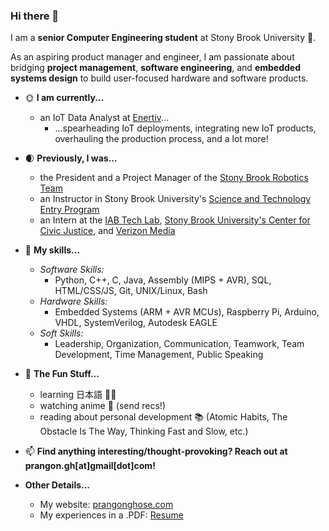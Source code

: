 ### Hi there 👋

I am a **senior Computer Engineering student** at Stony Brook University 🐺.

As an aspiring product manager and engineer, I am passionate about bridging **project management**, **software engineering**, and **embedded systems design** to build user-focused hardware and software products.

- 🌞 **I am currently...**
    - an IoT Data Analyst at [Enertiv](https://enertiv.com)...
        - ...spearheading IoT deployments, integrating new IoT products, overhauling the production process, and a lot more!

- 🌒 **Previously, I was...**
    - the President and a Project Manager of the [Stony Brook Robotics Team](https://sbroboticsteam.com/)
    - an Instructor in Stony Brook University's [Science and Technology Entry Program](https://www.stonybrook.edu/commcms/stem-smart/k-12/step)
    - an Intern at the [IAB Tech Lab](https://iabtechlab.com/), [Stony Brook University's Center for Civic Justice](https://www.stonybrook.edu/civicjustice/), and [Verizon Media](https://www.verizonmedia.com/)

- 💪 **My skills...**
    - *Software Skills:*
        - Python, C++, C, Java, Assembly (MIPS + AVR), SQL, HTML/CSS/JS, Git, UNIX/Linux, Bash
    - *Hardware Skills:*
        - Embedded Systems (ARM + AVR MCUs), Raspberry Pi, Arduino, VHDL, SystemVerilog, Autodesk EAGLE
    - *Soft Skills:*
        - Leadership, Organization, Communication, Teamwork, Team Development, Time Management, Public Speaking 
       
- 🎉 **The Fun Stuff...**
    - learning 日本語 🗾🎌
    - watching anime 🍿 (send recs!)
    - reading about personal development 📚 (Atomic Habits, The Obstacle Is The Way, Thinking Fast and Slow, etc.)

- 📫 **Find anything interesting/thought-provoking? Reach out at prangon.gh[at]gmail[dot]com!**

- **Other Details...**
    - My website: [prangonghose.com](https://prangonghose.com)
    - My experiences in a .PDF: [Resume](https://prangonghose.com/Prangon_Ghose_Resume.pdf)
